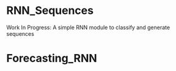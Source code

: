 # RNN_Sequences
Work In Progress: A simple RNN module to classify and generate sequences 
# Forecasting_RNN
